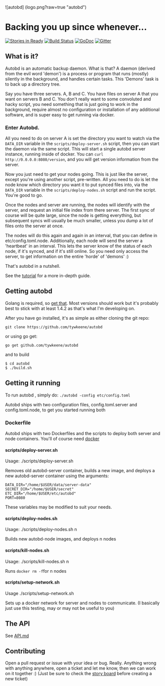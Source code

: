 ![autobd] (logo.png?raw=true "autobd")
# Backing you up since whenever...

[![Stories in Ready](https://badge.waffle.io/tywkeene/autobd.svg?label=ready&title=Ready)](http://waffle.io/tywkeene/autobd)
[![Build Status](https://travis-ci.org/tywkeene/autobd.svg)](https://travis-ci.org/tywkeene/autobd)
[![GoDoc](https://godoc.org/github.com/tywkeene/autobd?status.svg)](https://godoc.org/github.com/tywkeene/autobd)
[![Gitter](https://badges.gitter.im/autobd/Lobby.svg)](https://gitter.im/autobd/Lobby)

## What is it?

Autobd is an automatic backup daemon. What is that? A daemon (derived from the evil word 'demon') is a process or program that
runs (mostly) silently in the background, and handles certain tasks. This 'Demons' task is to back up a directory tree.

Say you have three servers. A, B and C. You have files on server A that you want on servers B and C. You don't really want to
some convoluted and hacky script, you need something that is just going to work in the background, require almost no configuration
or installation of any additional software, and is super easy to get running via docker.

### Enter Autobd.

All you need to do on server A is set the directory you want to watch via the ```DATA_DIR``` variable in the ```scripts/deploy-server.sh``` script, then you can 
start the daemon via the same script. This will start a single autobd server instance, running inside of docker. You can ```curl
http://0.0.0.0:8080/version```, and you will get version information from the server.

Now you just need to get your nodes going. This is just like the server, except you're using another script, pre-written. All
you need to do is let the node know which directory you want it to put synced files into, via the ```DATA_DIR``` variable in
the ```scripts/deploy-nodes.sh``` script and run the script. You're good to go.

Once the nodes and server are running, the nodes will identify with the server, and request an initial file index from there server.
The first sync of course will be quite large, since the node is getting everything, but subsequent syncs will usually be much 
smaller, unless you dump a lot of files onto the server at once.

The nodes will do this again and again in an interval, that you can define in etc/config.toml.node. Additionally, each node will
send the server a 'heartbeat' in an interval. This lets the server know of the status of each node, if it's synced, and if it's
still online. So you need only access the server, to get information on the entire 'horde' of 'demons' :)

That's autobd in a nutshell.

See the [tutorial](https://github.com/tywkeene/autobd/blob/master/Documentation/TUTORIAL.md) for a more in-depth guide.


## Getting autobd
Golang is required, so [get that](https://golang.org/doc/install). Most versions should work but it's probably best to
stick with at least 1.4.2 as that's what I'm developing on.

After you have go installed, it's as simple as either cloning the git repo:

`git clone https://github.com/tywkeene/autobd`

or using go get:

`go get github.com/tywkeene/autobd`

and to build

```
$ cd autobd
$ ./build.sh
```

## Getting it running

To run autobd , simply do: `./autobd -config etc/config.toml`

Autobd ships with two configuration files, config.toml.server and config.toml.node, to get you started running both


### Dockerfile

Autobd ships with two Dockerfiles and the scripts to deploy both server and node containers. You'll of course need [docker](https://docs.docker.com/engine/installation/)

#### scripts/deploy-server.sh
Usage: ./scripts/deploy-server.sh

Removes old autobd-server container, builds a new image, and deploys a new autobd-server container using the arguments:
```
DATA_DIR="/home/$USER/data/server-data"
SECRET_DIR="/home/$USER/secret"
ETC_DIR="/home/$USER/etc/autobd"
PORT=8080
```
These variables may be modified to suit your needs.


#### scripts/deploy-nodes.sh
Usage: ./scripts/deploy-nodes.sh n


Builds new autobd-node images, and deploys n nodes

#### scripts/kill-nodes.sh
Usage: ./scripts/kill-nodes.sh n

Runs ```docker rm -f```for n nodes

#### scripts/setup-network.sh
Usage ./scripts/setup-network.sh

Sets up a docker network for server and nodes to communicate. 
(I basically just use this testing, may or may not be useful to you)

## The API
See [API.md](https://github.com/tywkeene/autobd/blob/master/Documentation/API.md)

## Contributing

Open a pull request or issue with your idea or bug. Really. Anything wrong with anything anywhere, open a ticket and let me know,
then we can work on it together :) (Just be sure to check the [story board](https://waffle.io/tywkeene/autobd) before creating a new ticket)
